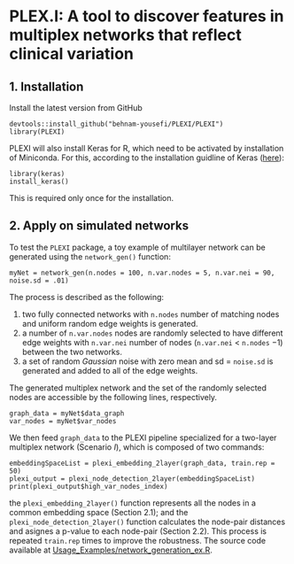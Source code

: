 # PLEX.I: A tool to discover features in multiplex networks that reflect clinical variation

## 1. Installation

Install the latest version from GitHub
`````{R}
devtools::install_github("behnam-yousefi/PLEXI/PLEXI")
library(PLEXI)
`````
PLEXI will also install Keras for R, which need to be activated by installation of Miniconda. For this, according to the installation guidline of Keras ([here](https://cran.r-project.org/web/packages/keras/vignettes/index.html)):
`````{R}
library(keras)
install_keras()
`````
This is required only once for the installation.

## 2. Apply on simulated networks

To test the ```PLEXI``` package, a toy example of multilayer network can be generated using the ```network_gen()``` function:
`````{R}
myNet = network_gen(n.nodes = 100, n.var.nodes = 5, n.var.nei = 90, noise.sd = .01)
`````
The process is described as the following:
1. two fully connected networks with ```n.nodes``` number of matching nodes and uniform random edge weights is generated.
2. a number of ```n.var.nodes``` nodes are randomly selected to have different edge weights with ```n.var.nei``` number of nodes (```n.var.nei``` $<$ ```n.nodes``` $- 1$) between the two networks.
3. a set of random *Gaussian* noise with zero mean and sd = ```noise.sd``` is generated and added to all of the edge weights.

The generated multiplex network and the set of the randomly selected nodes are accessible by the following lines, respectively.
`````{R}
graph_data = myNet$data_graph
var_nodes = myNet$var_nodes
`````
We then feed ```graph_data``` to the PLEXI pipeline specialized for a two-layer multiplex network (Scenario *I*), which is composed of two commands:
`````{R}
embeddingSpaceList = plexi_embedding_2layer(graph_data, train.rep = 50)
plexi_output = plexi_node_detection_2layer(embeddingSpaceList)
print(plexi_output$high_var_nodes_index)
`````
the ```plexi_embedding_2layer()``` function represents all the nodes in a common embedding space (Section 2.1); and the ```plexi_node_detection_2layer()``` function calculates the node-pair distances and asignes a p-value to each node-pair (Section 2.2). This process is repeated ```train.rep``` times to improve the robustness. The source code available at [Usage_Examples/network_generation_ex.R](Usage_Examples/network_generation_ex.R).
